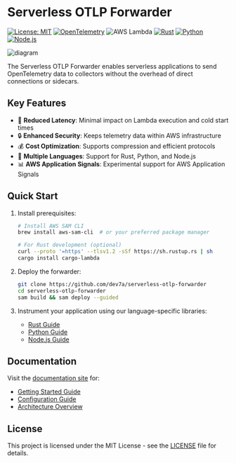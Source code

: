 # Serverless OTLP Forwarder

[![License: MIT](https://img.shields.io/badge/License-MIT-yellow.svg)](https://opensource.org/licenses/MIT)
[![OpenTelemetry](https://img.shields.io/badge/OpenTelemetry-enabled-blue.svg)](https://opentelemetry.io)
![AWS Lambda](https://img.shields.io/badge/AWS-Lambda-orange?logo=amazon-aws)
[![Rust](https://img.shields.io/badge/Rust-1.70%2B-orange.svg)](https://www.rust-lang.org)
[![Python](https://img.shields.io/badge/Python-3.12%2B-blue.svg)](https://www.python.org)
[![Node.js](https://img.shields.io/badge/Node.js-18.x-green.svg)](https://nodejs.org)

![diagram](https://github.com/user-attachments/assets/aa9c2b02-5e66-4829-af08-8ceb509472ff)

The Serverless OTLP Forwarder enables serverless applications to send OpenTelemetry data to collectors without the overhead of direct connections or sidecars.

## Key Features

- 🚀 **Reduced Latency**: Minimal impact on Lambda execution and cold start times
- 🔒 **Enhanced Security**: Keeps telemetry data within AWS infrastructure
- 💰 **Cost Optimization**: Supports compression and efficient protocols
- 🔄 **Multiple Languages**: Support for Rust, Python, and Node.js
- 📊 **AWS Application Signals**: Experimental support for AWS Application Signals

## Quick Start

1. Install prerequisites:
   ```bash
   # Install AWS SAM CLI
   brew install aws-sam-cli  # or your preferred package manager

   # For Rust development (optional)
   curl --proto '=https' --tlsv1.2 -sSf https://sh.rustup.rs | sh
   cargo install cargo-lambda
   ```

2. Deploy the forwarder:
   ```bash
   git clone https://github.com/dev7a/serverless-otlp-forwarder
   cd serverless-otlp-forwarder
   sam build && sam deploy --guided
   ```

3. Instrument your application using our language-specific libraries:
   - [Rust Guide](https://dev7a.github.io/serverless-otlp-forwarder/languages/rust)
   - [Python Guide](https://dev7a.github.io/serverless-otlp-forwarder/languages/python)
   - [Node.js Guide](https://dev7a.github.io/serverless-otlp-forwarder/languages/nodejs)

## Documentation

Visit the [documentation site](https://dev7a.github.io/serverless-otlp-forwarder) for:
- [Getting Started Guide](https://dev7a.github.io/serverless-otlp-forwarder/getting-started)
- [Configuration Guide](https://dev7a.github.io/serverless-otlp-forwarder/getting-started/configuration)
- [Architecture Overview](https://dev7a.github.io/serverless-otlp-forwarder/concepts/architecture)


## License

This project is licensed under the MIT License - see the [LICENSE](LICENSE) file for details.
